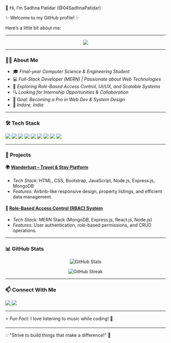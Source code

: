 👋 Hi, I’m Sadhna Patidar (@04SadhnaPatidar)

✨ Welcome to my GitHub profile! ✨

Here’s a little bit about me:

---

<p align="center">
  <img src="https://readme-typing-svg.herokuapp.com?color=F7B42C&center=true&vCenter=true&width=500&lines=Full-Stack+Web+Developer;MERN+Stack+Enthusiast;Always+Learning+New+Things!" />
</p>

---

### 👩‍💻 About Me

- 🎓 *Final-year Computer Science & Engineering Student*
- 💻 *Full-Stack Developer (MERN) | Passionate about Web Technologies*
- 🚀 *Exploring Role-Based Access Control, UI/UX, and Scalable Systems*
- 🔍 *Looking for Internship Opportunities & Collaboration*
- 🎯 *Goal: Becoming a Pro in Web Dev & System Design*
- 📍 *Indore, India*

---

### 🛠 Tech Stack

<p align="left">
  <img src="https://img.shields.io/badge/Code-C-blue?style=for-the-badge" />
  <img src="https://img.shields.io/badge/Code-C++-blue?style=for-the-badge" />
  <img src="https://img.shields.io/badge/JavaScript-F7DF1E?style=for-the-badge&logo=javascript&logoColor=black" />
  <img src="https://img.shields.io/badge/HTML5-orange?style=for-the-badge&logo=html5&logoColor=white" />
  <img src="https://img.shields.io/badge/CSS3-blue?style=for-the-badge&logo=css3&logoColor=white" />
  <img src="https://img.shields.io/badge/React-61DAFB?style=for-the-badge&logo=react&logoColor=black" />
  <img src="https://img.shields.io/badge/Node.js-339933?style=for-the-badge&logo=node.js&logoColor=white" />
  <img src="https://img.shields.io/badge/Express.js-000000?style=for-the-badge&logo=express&logoColor=white" />
  <img src="https://img.shields.io/badge/MongoDB-47A248?style=for-the-badge&logo=mongodb&logoColor=white" />
</p>

---

### 🚀 Projects

#### 🌍 [Wanderlust – Travel & Stay Platform](https://github.com/yourprojectlink)
- *Tech Stack:* HTML, CSS, Bootstrap, JavaScript, Node.js, Express.js, MongoDB
- *Features:* Airbnb-like responsive design, property listings, and efficient data management.

#### 🔐 [Role-Based Access Control (RBAC) System](https://github.com/yourprojectlink)
- *Tech Stack:* MERN Stack (MongoDB, Express.js, React.js, Node.js)
- *Features:* User authentication, role-based permissions, and CRUD operations.

---

### 📊 GitHub Stats

<p align="center">
  <img src="https://github-readme-stats.vercel.app/api?username=radharathor&show_icons=true&theme=radical" alt="GitHub Stats" />
</p>

<p align="center">
  <img src="https://github-readme-streak-stats.herokuapp.com/?user=radharathor&theme=dark" alt="GitHub Streak" />
</p>

---

### 📫 Connect With Me

<p align="left">
  <a href="https://www.linkedin.com/in/radha-rathore-18a220241" target="_blank">
    <img src="https://img.shields.io/badge/LinkedIn-blue?style=for-the-badge&logo=linkedin" />
  </a>
  <a href="mailto:sadhna211092cse@sdbc.ac.in">
    <img src="https://img.shields.io/badge/Email-D14836?style=for-the-badge&logo=gmail&logoColor=white" />
  </a>
</p>

---

⭐ *Fun Fact:* I love listening to music while coding! 🎵

---

💡 "Strive to build things that make a difference!" 🚀

